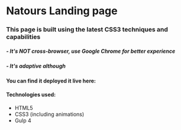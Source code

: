 # Natours Landing page

### This page is built using the latest CSS3 techniques and capabilities
##### - It's NOT cross-browser, use Google Chrome for better experience
##### - It's adaptive although

#### You can find it deployed it live here:

#### Technologies used:
- HTML5
- CSS3 (including animations)
- Gulp 4